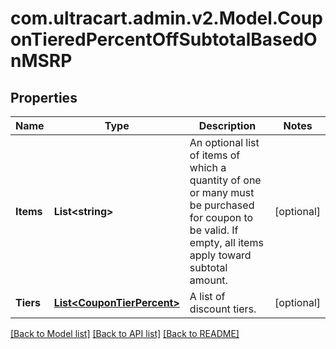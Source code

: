 
# com.ultracart.admin.v2.Model.CouponTieredPercentOffSubtotalBasedOnMSRP

## Properties

Name | Type | Description | Notes
------------ | ------------- | ------------- | -------------
**Items** | **List&lt;string&gt;** | An optional list of items of which a quantity of one or many must be purchased for coupon to be valid.  If empty, all items apply toward subtotal amount. | [optional] 
**Tiers** | [**List&lt;CouponTierPercent&gt;**](CouponTierPercent.md) | A list of discount tiers. | [optional] 

[[Back to Model list]](../README.md#documentation-for-models)
[[Back to API list]](../README.md#documentation-for-api-endpoints)
[[Back to README]](../README.md)

